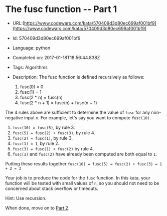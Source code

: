 # The fusc function  -- Part 1

 - URL:[https://www.codewars.com/kata/570409d3d80ec699af001bf9](https://www.codewars.com/kata/570409d3d80ec699af001bf9)
 - Id: 570409d3d80ec699af001bf9
 - Language: python
 - Completed on: 2017-01-18T18:56:44.838Z
 - Tags: Algorithms
 - Description:
The fusc function is defined recursively as follows:

    1. fusc(0) = 0
    2. fusc(1) = 1
    3. fusc(2 * n) = fusc(n)
    4. fusc(2 * n + 1) = fusc(n) + fusc(n + 1)
    

The 4 rules above are sufficient to determine the value of `fusc` for any non-negative input `n`. For example, let's say you want to compute `fusc(10)`. 

1. `fusc(10) = fusc(5)`, by rule 3.
2. `fusc(5) = fusc(2) + fusc(3)`, by rule 4.
3. `fusc(2) = fusc(1)`, by rule 3.
4. `fusc(1) = 1`, by rule 2.
5. `fusc(3) = fusc(1) + fusc(2)` by rule 4.
6. `fusc(1)` and `fusc(2)` have already been computed are both equal to `1`.

Putting these results together `fusc(10) = fusc(5) = fusc(2) + fusc(3) = 1 + 2 = 3`

Your job is to produce the code for the `fusc` function. In this kata, your function will be tested with small values of `n`, so you should not need to be concerned about stack overflow or timeouts. 

Hint: Use recursion.

When done, move on to [Part 2](http://www.codewars.com/kata/the-fusc-function-part-2).
